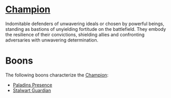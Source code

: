 # [Champion](Champion.md)
Indomitable defenders of unwavering ideals or chosen by powerful beings, standing as bastions of unyielding fortitude on the battlefield. They embody the resilience of their convictions, shielding allies and confronting adversaries with unwavering determination.

# Boons
The following boons characterize the [Champion](Champion.md):

- [Paladins Presence](../Boons/Paladins%20Presence.md)
- [Stalwart Guardian](../Boons/Stalwart%20Guardian.md)
